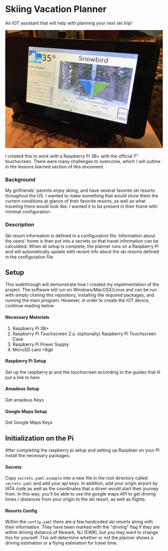 # Skiing Vacation Planner

An IOT assistant that will help with planning your next ski trip!  

![](./imgs/1.jpeg "")

I created this to work with a Raspberry Pi 3B+ with the official 7" touchscreen.  There were many challenges to overcome, 
which I will outline in the lessons learned section of this document.

### Background

My girlfriends' parents enjoy skiing, and have several favorite ski resorts throughout the US.  I wanted to make something
that would show them the current conditions at glance of their favorite resorts, as well as what traveling there would 
look like.  I wanted it to be present in their home with minimal configuration.

### Description

Ski resort information is defined in a configuration file.  Information about the users' home is then put into a secrets
so that travel information can be calculated.  When all setup is complete, the planner runs on a Raspberry Pi and will
automatically update with recent info about the ski resorts defined in the configuration file.

## Setup

This walkthrough will demonstrate how I created my implementation of the project.  The software will run on Windows/MacOSX/Linux
and can be run with simply cloning this repository, installing the required packages, and running the main program.  However, 
in order to create the IOT device, continue reading below.

#### Necessary Materials

1. Raspberry Pi 3B+
2. Raspberry Pi Touchscreen
2.a. (optionally) Raspberry Pi Touchscreen Case
3. Raspberry Pi Power Supply
4. MicroSD card >8gb

#### Raspberry Pi Setup

Set up the raspberry pi and the touchscreen according to the guides that ill put a link to here

#### Amadeus Setup

Get amadeus Keys

#### Google Maps Setup

Get Google Maps Keys

## Initialization on the Pi

After completing the raspberry pi setup and setting up Raspbian on your Pi install the necessary packages.

#### Secrets

Copy `secrets.yaml.example` into a new file in the root directory called `secrets.yaml` and add your api keys. In addition,
add your origin airport by IATA code as well as the coordinates that a driver would start their journey from.  In this
way, you'll be able to use the google maps API to get driving times / distances from your origin to the ski resort, as well
as flights.  

#### Resorts Config

Within the `config.yaml` there are a few hardcoded ski resorts along with their information.  They have been marked with
the "driving" flag if they are within driving distance of Newark, NJ (EWR), but you may want to change this for yourself.
This will determine whether or not the planner shows a driving estimation or a flying estimation for travel time.


